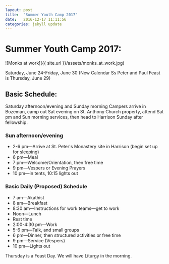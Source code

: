 ```yaml
---
layout: post
title:  "Summer Youth Camp 2017"
date:   2016-12-17 11:11:56
categories: jekyll update
---
```


# Summer Youth Camp 2017:

![Monks at work]({{ site.url }}/assets/monks_at_work.jpg)

Saturday, June 24-Friday, June 30 (New Calendar Ss Peter and Paul Feast is Thursday, June 29)

## Basic Schedule:

Saturday afternoon/evening and Sunday morning
Campers arrive in Bozeman, camp out Sat evening on St. Anthony Church property, attend Sat pm and Sun morning services, then head to Harrison Sunday after fellowship.

### Sun afternoon/evening

- 2-6 pm—Arrive at St. Peter's Monastery site in Harrison (begin set up for sleeping)
- 6 pm—Meal
- 7 pm—Welcome/Orientation, then free time
- 9 pm—Vespers or Evening Prayers
- 10 pm—in tents, 10:15 lights out

### Basic Daily (Proposed) Schedule

- 7 am—Akathist
- 8 am—Breakfast
- 8:30 am—Instructions for work teams—get to work
- Noon—Lunch
- Rest time
- 2:00-4:30 pm—Work
- 5-6 pm—Talk, and small groups
- 6 pm—Dinner, then structured activities or free time
- 9 pm—Service (Vespers)
- 10 pm—Lights out

Thursday is a Feast Day.  We will have Liturgy in the morning.  
